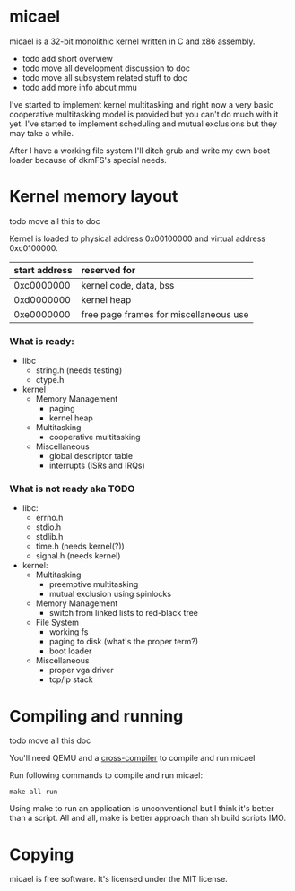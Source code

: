 # micael

micael is a 32-bit monolithic kernel written in C and x86 assembly.

* todo add short overview
* todo move all development discussion to doc
* todo move all subsystem related stuff to doc
* todo add more info about mmu

I've started to implement kernel multitasking and right now a very basic cooperative multitasking model is provided but you can't do much with it yet. I've started to implement scheduling and mutual exclusions but they may take a while.

After I have a working file system I'll ditch grub and write my own boot loader because of dkmFS's special needs.

# Kernel memory layout

todo move all this to doc

Kernel is loaded to physical address 0x00100000 and virtual address 0xc0100000.

| start address | reserved for |
| --------------| :------------|
| 0xc0000000    | kernel code, data, bss |
| 0xd0000000    | kernel heap |
| 0xe0000000    | free page frames for miscellaneous use |

### What is ready:
* libc
  * string.h (needs testing)
  * ctype.h
* kernel
   * Memory Management
      * paging
      * kernel heap
   * Multitasking
      * cooperative multitasking
   * Miscellaneous
      * global descriptor table
      * interrupts (ISRs and IRQs)

### What is not ready aka TODO
* libc:
  * errno.h
  * stdio.h
  * stdlib.h
  * time.h   (needs kernel(?))
  * signal.h (needs kernel)
* kernel:
   * Multitasking
      * preemptive multitasking
      * mutual exclusion using spinlocks
   * Memory Management
      * switch from linked lists to red-black tree
   * File System
      * working fs
      * paging to disk (what's the proper term?)
      * boot loader
   * Miscellaneous
      * proper vga driver
      * tcp/ip stack


# Compiling and running

todo move all this doc

You'll need QEMU and a [cross-compiler](http://wiki.osdev.org/GCC_Cross-Compiler) to compile and run micael

Run following commands to compile and run micael:

`make all run`

Using make to run an application is unconventional but I think it's better than a script.
All and all, make is better approach than sh build scripts IMO.

# Copying
micael is free software. It's licensed under the MIT license.
